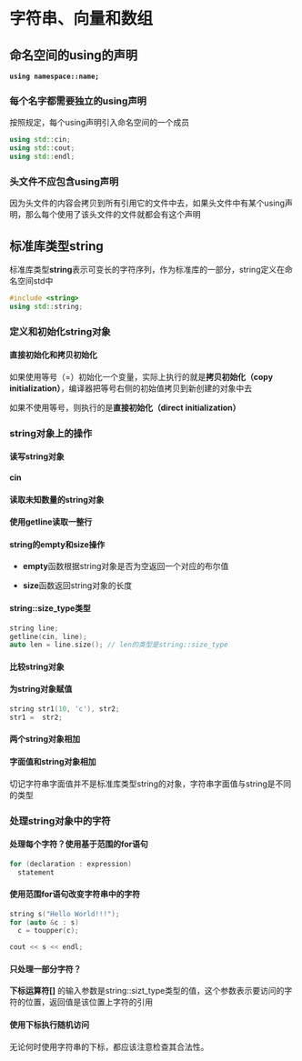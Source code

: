 # 字符串、向量和数组
## 命名空间的using的声明
**`using namespace::name;`**

### 每个名字都需要独立的using声明
按照规定，每个using声明引入命名空间的一个成员
```c++
using std::cin;
using std::cout;
using std::endl;
```

### 头文件不应包含using声明
因为头文件的内容会拷贝到所有引用它的文件中去，如果头文件中有某个using声明，那么每个使用了该头文件的文件就都会有这个声明

## 标准库类型string
标准库类型**string**表示可变长的字符序列，作为标准库的一部分，string定义在命名空间std中
```c++
#include <string>
using std::string;
```

### 定义和初始化string对象
#### 直接初始化和拷贝初始化
如果使用等号（=）初始化一个变量，实际上执行的就是**拷贝初始化（copy initialization）**，编译器把等号右侧的初始值拷贝到新创建的对象中去

如果不使用等号，则执行的是**直接初始化（direct initialization）**

### string对象上的操作
#### 读写string对象
**cin**

#### 读取未知数量的string对象

#### 使用getline读取一整行

#### string的empty和size操作
- **empty**函数根据string对象是否为空返回一个对应的布尔值

- **size**函数返回string对象的长度

#### string::size_type类型
```c++
string line;
getline(cin, line);
auto len = line.size(); // len的类型是string::size_type
```

#### 比较string对象

#### 为string对象赋值
```c++
string str1(10, 'c'), str2;
str1 =  str2;
```

#### 两个string对象相加

#### 字面值和string对象相加
切记字符串字面值并不是标准库类型string的对象，字符串字面值与string是不同的类型

### 处理string对象中的字符
#### 处理每个字符？使用基于范围的for语句
```c++
for (declaration : expression)
  statement
```

#### 使用范围for语句改变字符串中的字符
```c++
string s("Hello World!!!");
for (auto &c : s)
  c = toupper(c);

cout << s << endl; 
```

#### 只处理一部分字符？
**下标运算符[]** 的输入参数是string::sizt_type类型的值，这个参数表示要访问的字符的位置，返回值是该位置上字符的引用

#### 使用下标执行随机访问
无论何时使用字符串的下标，都应该注意检查其合法性。






